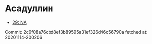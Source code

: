 # Асадуллин
- [29: NA](29.md)

Commit: 2c9f08a76cbd8ef3b89595a31ef326d46c56790a
 fetched at: 20201114-200206
